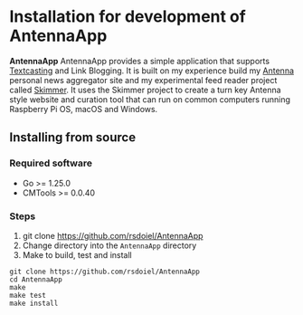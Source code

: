 Installation for development of **AntennaApp**
===========================================

**AntennaApp** AntennaApp provides a simple application that supports [Textcasting](https://textcasting.org) and Link Blogging.
It is built on my experience build my [Antenna](https://github.com/rsdoiel/antenna) personal news aggregator site and my experimental feed reader
project called [Skimmer](https://github.com/rsdoiel/skimmer). It uses the Skimmer project to create a turn key
Antenna style website and curation tool that can run on common computers running Raspberry Pi OS, macOS and Windows.

<!-- 
Quick install with curl or irm
------------------------------

There is an experimental installer.sh script that can be run with the following command to install latest table release. This may work for macOS, Linux and if you’re using Windows with the Unix subsystem. This would be run from your shell (e.g. Terminal on macOS).

~~~shell
curl https://rsdoiel.github.io/AntennaApp/installer.sh | sh
~~~

This will install the programs included in AntennaApp in your `$HOME/bin` directory.

If you are running Windows 10 or 11 use the Powershell command below.

~~~ps1
irm https://rsdoiel.github.io/AntennaApp/installer.ps1 | iex
~~~

### If your are running macOS or Windows

You may get security warnings if you are using macOS or Windows. See the notes for the specific operating system you're using to fix issues.

- [INSTALL_NOTES_macOS.md](INSTALL_NOTES_macOS.md)
- [INSTALL_NOTES_Windows.md](INSTALL_NOTES_Windows.md)

-->

Installing from source
----------------------

### Required software

- Go &gt;&#x3D; 1.25.0
- CMTools &gt;&#x3D; 0.0.40

### Steps

1. git clone https://github.com/rsdoiel/AntennaApp
2. Change directory into the `AntennaApp` directory
3. Make to build, test and install

~~~shell
git clone https://github.com/rsdoiel/AntennaApp
cd AntennaApp
make
make test
make install
~~~

